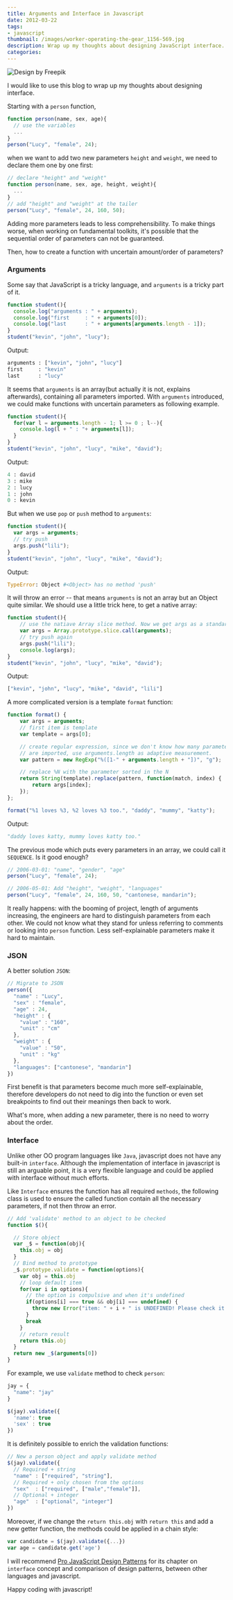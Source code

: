 ```yaml
---
title: Arguments and Interface in Javascript
date: 2012-03-22
tags:
- javascript
thumbnail: /images/worker-operating-the-gear_1156-569.jpg
description: Wrap up my thoughts about designing JavaScript interface.
categories:
---
```

![Design by <a href='http://www.freepik.com/free-photo/worker-operating-the-gear_954804.htm'>Freepik</a>](/images/worker-operating-the-gear_1156-569.jpg)

I would like to use this blog to wrap up my thoughts about designing interface.

Starting with a `person` function,

``` javascript
function person(name, sex, age){
  // use the variables
  ...
}
person("Lucy", "female", 24);
```

when we want to add two new parameters `height` and `weight`, we need to declare them one by one first:

``` javascript
// declare "height" and "weight"
function person(name, sex, age, height, weight){
  ...
}
// add "height" and "weight" at the tailer
person("Lucy", "female", 24, 160, 50);
```

Adding more parameters leads to less comprehensibility. To make things worse, when working on fundamental toolkits, it's possible that the sequential order of parameters can not be guaranteed.

Then, how to create a function with uncertain amount/order of parameters?

### Arguments

Some say that JavaScript is a tricky language, and `arguments` is a tricky part of it.

``` javascript
function student(){
  console.log("arguments : " + arguments);
  console.log("first     : " + arguments[0]);
  console.log("last      : " + arguments[arguments.length - 1]);
}
student("kevin", "john", "lucy");
```

Output:

```python
arguments : ["kevin", "john", "lucy"]
first     : "kevin"
last      : "lucy"
```

It seems that `arguments` is an array(but actually it is not, explains afterwards), containing all parameters imported. With `arguments` introduced, we could make functions with uncertain parameters as following example.

``` javascript
function student(){
  for(var l = arguments.length - 1; l >= 0 ; l--){
    console.log(l + " : "+ arguments[l]);
  }
}
student("kevin", "john", "lucy", "mike", "david");
```

Output:

```python
4 : david
3 : mike
2 : lucy
1 : john
0 : kevin
```

But when we use `pop` or `push` method to `arguments`:

``` javascript
function student(){
  var args = arguments;
  // try push
  args.push("lili");
}
student("kevin", "john", "lucy", "mike", "david");
```

Output:
```python
TypeError: Object #<Object> has no method 'push'
```
It will throw an error -- that means `arguments` is not an array but an Object quite similar. We should use a little trick here, to get a native array:

``` javascript
function student(){
    // use the natiave Array slice method. Now we get args as a standard array.
    var args = Array.prototype.slice.call(arguments);
    // try push again
    args.push("lili");
    console.log(args);
}
student("kevin", "john", "lucy", "mike", "david");
```
Output:
```python
["kevin", "john", "lucy", "mike", "david", "lili"]
```

A more complicated version is a template `format` function:


``` javascript
function format() {
    var args = arguments;
    // first item is template
    var template = args[0];

    // create regular expression, since we don't know how many parameters
    // are imported, use arguments.length as adaptive measurement.
    var pattern = new RegExp("%([1-" + arguments.length + "])", "g");   

    // replace %N with the parameter sorted in the N
    return String(template).replace(pattern, function(match, index) {   
        return args[index];
    });   
};

format("%1 loves %3, %2 loves %3 too.", "daddy", "mummy", "katty");

```

Output:
```python
"daddy loves katty, mummy loves katty too."
```

The previous mode which puts every parameters in an array, we could call it `SEQUENCE`. Is it good enough?

``` javascript
// 2006-03-01: "name", "gender", "age"
person("Lucy", "female", 24);

// 2006-05-01: Add "height", "weight", "languages"
person("Lucy", "female", 24, 160, 50, "cantonese, mandarin");
```

It really happens: with the booming of project, length of arguments increasing, the engineers are hard to distinguish parameters from each other. We could not know what they stand for unless referring to comments or looking into `person` function. Less self-explainable parameters make it hard to maintain.

### JSON

A better solution `JSON`:

``` javascript
// Migrate to JSON
person({
  "name" : "Lucy",
  "sex" : "female",
  "age" : 24,
  "height" : {
    "value" : "160",
    "unit" : "cm"
  },
  "weight" : {
    "value" : "50",
    "unit" : "kg"
  },
  "languages": ["cantonese", "mandarin"]
})
```

First benefit is that parameters become much more self-explainable, therefore developers do not need to dig into the function or even set breakpoints to find out their meanings then back to work.

What's more, when adding a new parameter, there is no need to worry about the order.

### Interface

Unlike other OO program languages like `Java`, javascript does not have any built-in `interface`. Although the implementation of interface in javascript is still an arguable point, it is a very flexible language and could be applied with interface without much efforts.

Like `Interface` ensures the function has all required `methods`, the following class is used to ensure the called function contain all the necessary parameters, if not then throw an error.

``` javascript
// Add 'validate' method to an object to be checked
function $(){

  // Store object
  var _$ = function(obj){
    this.obj = obj
  }
  // Bind method to prototype
  _$.prototype.validate = function(options){
    var obj = this.obj
    // loop default item
    for(var i in options){
      // the option is compulsive and when it's undefined
      if(options[i] === true && obj[i] === undefined) {
        throw new Error("item: " + i + " is UNDEFINED! Please check it.")
      }
      break
    }
    // return result
    return this.obj
  }
  return new _$(arguments[0])
}  

```
For example, we use `validate` method to check `person`:    

```javascript
jay = {
  "name": "jay"
}

$(jay).validate({
  'name': true
  'sex' : true
})
```

It is definitely possible to enrich the validation functions:

```javascript
// New a person object and apply validate method
$(jay).validate({
  // Required + string
  "name" : ["required", "string"],  
  // Required + only chosen from the options
  "sex"  : ["required", ["male","female"]],
  // Optional + integer
  "age"  : ["optional", "integer"]  
})
```

Moreover, if we change the `return this.obj` with `return this` and add a new getter function, the methods could be applied in a chain style:

```javascript
var candidate = $(jay).validate({...})
var age = candidate.get('age')
```

I will recommend [Pro JavaScript Design Patterns](http://www.google.com/#&q=Pro+JavaScript+Design+Patterns) for its chapter on `interface` concept and comparison of design patterns, between other languages and javascript.

Happy coding with javascript!
